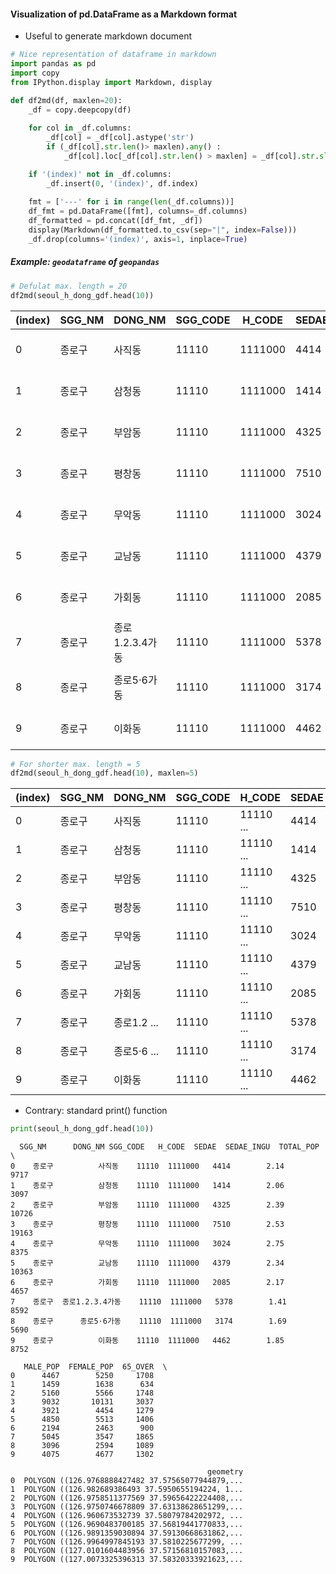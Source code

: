 
#### Visualization of pd.DataFrame as a Markdown format
* Useful to generate markdown document


```python
# Nice representation of dataframe in markdown
import pandas as pd
import copy
from IPython.display import Markdown, display

def df2md(df, maxlen=20):
    _df = copy.deepcopy(df)
    
    for col in _df.columns:
        _df[col] = _df[col].astype('str')
        if (_df[col].str.len()> maxlen).any() :
            _df[col].loc[_df[col].str.len() > maxlen] = _df[col].str.slice(stop=maxlen) + ' ...'

    if '(index)' not in _df.columns:
        _df.insert(0, '(index)', df.index)
        
    fmt = ['---' for i in range(len(_df.columns))]
    df_fmt = pd.DataFrame([fmt], columns=_df.columns)
    df_formatted = pd.concat([df_fmt, _df])
    display(Markdown(df_formatted.to_csv(sep="|", index=False)))
    _df.drop(columns='(index)', axis=1, inplace=True)
```

##### Example: `geodataframe` of `geopandas` 


```python
# Defulat max. length = 20
df2md(seoul_h_dong_gdf.head(10))  
```


(index)|SGG_NM|DONG_NM|SGG_CODE|H_CODE|SEDAE|SEDAE_INGU|TOTAL_POP|MALE_POP|FEMALE_POP|65_OVER|geometry
---|---|---|---|---|---|---|---|---|---|---|---
0|종로구|사직동|11110|1111000|4414|2.14|9717|4467|5250|1708|POLYGON ((126.976888 ...
1|종로구|삼청동|11110|1111000|1414|2.06|3097|1459|1638|634|POLYGON ((126.982689 ...
2|종로구|부암동|11110|1111000|4325|2.39|10726|5160|5566|1748|POLYGON ((126.975851 ...
3|종로구|평창동|11110|1111000|7510|2.53|19163|9032|10131|3037|POLYGON ((126.975074 ...
4|종로구|무악동|11110|1111000|3024|2.75|8375|3921|4454|1279|POLYGON ((126.960673 ...
5|종로구|교남동|11110|1111000|4379|2.34|10363|4850|5513|1406|POLYGON ((126.969048 ...
6|종로구|가회동|11110|1111000|2085|2.17|4657|2194|2463|900|POLYGON ((126.989135 ...
7|종로구|종로1.2.3.4가동|11110|1111000|5378|1.41|8592|5045|3547|1865|POLYGON ((126.996499 ...
8|종로구|종로5·6가동|11110|1111000|3174|1.69|5690|3096|2594|1089|POLYGON ((127.010160 ...
9|종로구|이화동|11110|1111000|4462|1.85|8752|4075|4677|1302|POLYGON ((127.007332 ...




```python
# For shorter max. length = 5
df2md(seoul_h_dong_gdf.head(10), maxlen=5)  
```


(index)|SGG_NM|DONG_NM|SGG_CODE|H_CODE|SEDAE|SEDAE_INGU|TOTAL_POP|MALE_POP|FEMALE_POP|65_OVER|geometry
---|---|---|---|---|---|---|---|---|---|---|---
0|종로구|사직동|11110|11110 ...|4414|2.14|9717|4467|5250|1708|POLYG ...
1|종로구|삼청동|11110|11110 ...|1414|2.06|3097|1459|1638|634|POLYG ...
2|종로구|부암동|11110|11110 ...|4325|2.39|10726|5160|5566|1748|POLYG ...
3|종로구|평창동|11110|11110 ...|7510|2.53|19163|9032|10131|3037|POLYG ...
4|종로구|무악동|11110|11110 ...|3024|2.75|8375|3921|4454|1279|POLYG ...
5|종로구|교남동|11110|11110 ...|4379|2.34|10363|4850|5513|1406|POLYG ...
6|종로구|가회동|11110|11110 ...|2085|2.17|4657|2194|2463|900|POLYG ...
7|종로구|종로1.2 ...|11110|11110 ...|5378|1.41|8592|5045|3547|1865|POLYG ...
8|종로구|종로5·6 ...|11110|11110 ...|3174|1.69|5690|3096|2594|1089|POLYG ...
9|종로구|이화동|11110|11110 ...|4462|1.85|8752|4075|4677|1302|POLYG ...



* Contrary: standard print() function


```python
print(seoul_h_dong_gdf.head(10))
```

      SGG_NM      DONG_NM SGG_CODE   H_CODE  SEDAE  SEDAE_INGU  TOTAL_POP  \
    0    종로구          사직동    11110  1111000   4414        2.14       9717   
    1    종로구          삼청동    11110  1111000   1414        2.06       3097   
    2    종로구          부암동    11110  1111000   4325        2.39      10726   
    3    종로구          평창동    11110  1111000   7510        2.53      19163   
    4    종로구          무악동    11110  1111000   3024        2.75       8375   
    5    종로구          교남동    11110  1111000   4379        2.34      10363   
    6    종로구          가회동    11110  1111000   2085        2.17       4657   
    7    종로구  종로1.2.3.4가동    11110  1111000   5378        1.41       8592   
    8    종로구      종로5·6가동    11110  1111000   3174        1.69       5690   
    9    종로구          이화동    11110  1111000   4462        1.85       8752   
    
       MALE_POP  FEMALE_POP  65_OVER  \
    0      4467        5250     1708   
    1      1459        1638      634   
    2      5160        5566     1748   
    3      9032       10131     3037   
    4      3921        4454     1279   
    5      4850        5513     1406   
    6      2194        2463      900   
    7      5045        3547     1865   
    8      3096        2594     1089   
    9      4075        4677     1302   
    
                                                geometry  
    0  POLYGON ((126.9768888427482 37.57565077944879,...  
    1  POLYGON ((126.982689386493 37.5950655194224, 1...  
    2  POLYGON ((126.9758511377569 37.59656422224408,...  
    3  POLYGON ((126.9750746678809 37.63138628651299,...  
    4  POLYGON ((126.960673532739 37.58079784202972, ...  
    5  POLYGON ((126.9690483700185 37.56819441770833,...  
    6  POLYGON ((126.9891359030894 37.59130668631862,...  
    7  POLYGON ((126.9964997845193 37.5810225677299, ...  
    8  POLYGON ((127.0101604483956 37.57156810157083,...  
    9  POLYGON ((127.0073325396313 37.58320333921623,...  

